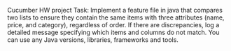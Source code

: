 Cucumber HW project
Task:
Implement a feature file in java that compares two lists to ensure they contain the same items with three attributes (name, price, and category), regardless of order. If there are discrepancies, log a detailed message specifying which items and columns do not match. You can use any Java versions, libraries, frameworks and tools.
